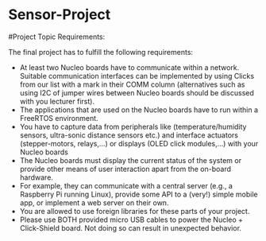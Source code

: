 # Sensor-Project
#Project Topic Requirements:

The final project has to fulfill the following requirements:

- At least two Nucleo boards have to communicate within a network. Suitable communication interfaces can be implemented by using Clicks from our list with a mark in their COMM column (alternatives such as using I2C of jumper wires between Nucleo boards should be discussed with you lecturer first).
- The applications that are used on the Nucleo boards have to run within a FreeRTOS environment.
- You have to capture data from peripherals like (temperature/humidity sensors, ultra-sonic distance sensors etc.) and interface actuators (stepper-motors, relays,...) or displays (OLED click modules,...) with your Nucleo boards
- The Nucleo boards must display the current status of the system or provide other means of user interaction apart from the on-board hardware.
- For example, they can communicate with a central server (e.g., a Raspberry Pi running Linux), provide some API to a (very!) simple mobile app, or implement a web server on their own.
- You are allowed to use foreign libraries for these parts of your project.
- Please use BOTH provided micro USB cables to power the Nucleo + Click-Shield board. Not doing so can result in unexpected behavior.

